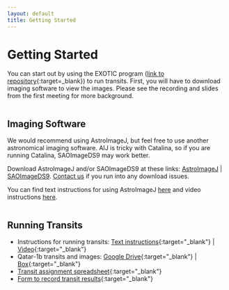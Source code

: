 ```yaml
---
layout: default
title: Getting Started
---
```


# Getting Started

You can start out by using the EXOTIC program ([link to repository](https://github.com/blaserethan/EXOTIC){:target=_blank}) to run transits. First, you will have to download imaging software to view the images. Please see the recording and slides from the first meeting for more background.

<div class="row">
<div class="column light-box" markdown="1">

## Imaging Software

We would recommend using AstroImageJ, but feel free to use another astronomical imaging software. AIJ is tricky with Catalina, so if you are running Catalina, SAOImageDS9 may work better.

Download AstroImageJ and/or SAOImageDS9 at these links: [AstroImageJ](https://www.astro.louisville.edu/software/astroimagej/) |
[SAOImageDS9](http://ds9.si.edu/site/Download.html). [Contact us](/contact/) if you run into any download issues.

You can find text instructions for using AstroImageJ [here](https://docs.google.com/document/d/1wN5WhPDCFvLuUglR9uC-6S_c7tDQUbYdOmVoD4NUQ1c/edit) and video instructions [here](https://www.youtube.com/watch?v=-GGLPy71ryg&feature=youtu.be).

</div>

<div class="column light-box" markdown="1">

## Running Transits

* Instructions for running transits:
[Text instructions](https://docs.google.com/document/d/1pvc_VuJrGJ2RAnDcASRZ8zGNFV2TPjd8K1PaKbrhOBE/edit){:target="_blank"} |
[Video](https://youtu.be/P6Fsf7sFWLc){:target="_blank"}
* Qatar-1b transits and images:
[Google Drive](https://drive.google.com/drive/folders/1b2eSuP8l-EtUeB9bej82VyYXXl50FP55?usp=sharing){:target="_blank"} |
[Box](https://stanford.box.com/s/u3ngkm83c99u3c0j6e85xcuh7rwqe446){:target="_blank"}
* [Transit assignment spreadsheet](https://docs.google.com/spreadsheets/d/1NqZnsZG8ColsPdLbLJyAmaTjcoK-oFQJBMtGhxdqyGs/edit#gid=0){:target="_blank"}
* [Form to record transit results](https://docs.google.com/forms/d/e/1FAIpQLSe3PRVpEcandrBLA0dvziP2wYN_K-7Qlcco4GQDPCxbD3Cw5g/viewform?usp=sf_link){:target="_blank"}

</div>
</div>